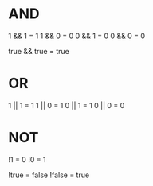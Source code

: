 # AND

1 && 1 = 1
1 && 0 = 0
0 && 1 = 0
0 && 0 = 0

true && true = true

# OR

1 || 1 = 1
1 || 0 = 1
0 || 1 = 1
0 || 0 = 0

# NOT

!1 = 0
!0 = 1

!true = false
!false = true